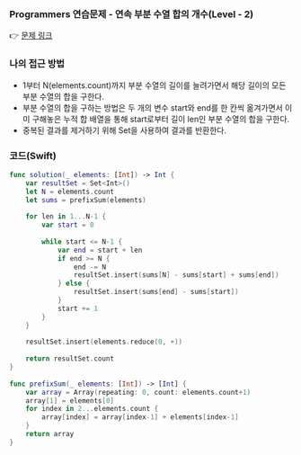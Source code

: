 ### Programmers 연습문제 - 연속 부분 수열 합의 개수(Level - 2)

👉 [문제 링크](https://school.programmers.co.kr/learn/courses/30/lessons/131701)

### 나의 접근 방법 
- 1부터 N(elements.count)까지 부분 수열의 길이를 늘려가면서 해당 길이의 모든 부분 수열의 합을 구한다.
- 부분 수열의 합을 구하는 방법은 두 개의 변수 start와 end를 한 칸씩 옮겨가면서 이미 구해놓은 누적 합 배열을 통해 start로부터 길이 len인 부분 수열의 합을 구한다.
- 중복된 결과를 제거하기 위해 Set을 사용하여 결과를 반환한다.

### 코드(Swift)
```swift
func solution(_ elements: [Int]) -> Int {
    var resultSet = Set<Int>()
    let N = elements.count
    let sums = prefixSum(elements)
    
    for len in 1...N-1 {
        var start = 0
            
        while start <= N-1 {
            var end = start + len
            if end >= N {
                end -= N
                resultSet.insert(sums[N] - sums[start] + sums[end])
            } else {
                resultSet.insert(sums[end] - sums[start])
            }
            start += 1
        }
    }
        
    resultSet.insert(elements.reduce(0, +))
        
    return resultSet.count
}
    
func prefixSum(_ elements: [Int]) -> [Int] {
    var array = Array(repeating: 0, count: elements.count+1)
    array[1] = elements[0]
    for index in 2...elements.count {
        array[index] = array[index-1] + elements[index-1]
    }
    return array
}
```
